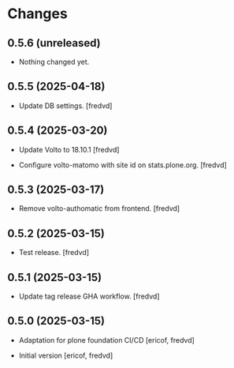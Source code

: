 # Changes

## 0.5.6 (unreleased)


- Nothing changed yet.


## 0.5.5 (2025-04-18)


- Update DB settings. [fredvd]


## 0.5.4 (2025-03-20)

- Update Volto to 18.10.1 [fredvd]

- Configure volto-matomo with site id on stats.plone.org. [fredvd]


## 0.5.3 (2025-03-17)


- Remove volto-authomatic from frontend. [fredvd]


## 0.5.2 (2025-03-15)


- Test release. [fredvd]


## 0.5.1 (2025-03-15)


- Update tag release GHA workflow. [fredvd]


## 0.5.0 (2025-03-15)

- Adaptation for plone foundation CI/CD [ericof, fredvd]

- Initial version [ericof, fredvd]
